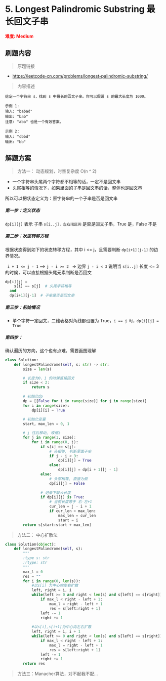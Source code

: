 # 5. Longest Palindromic Substring 最长回文子串

**<font color=red>难度: Medium</font>**

## 刷题内容

> 原题链接

* https://leetcode-cn.com/problems/longest-palindromic-substring/

> 内容描述

```
给定一个字符串 s，找到 s 中最长的回文子串。你可以假设 s 的最大长度为 1000。

示例 1：
输入: "babad"
输出: "bab"
注意: "aba" 也是一个有效答案。

示例 2：
输入: "cbbd"
输出: "bb"

```

## 解题方案

> 方法一： 动态规划，时空复杂度 O(n ^ 2)

- 一个字符串头尾两个字符都不相等的话，一定不是回文串
- 头尾相等的情况下，如果里面的子串是回文串的话，整体也是回文串

所以可以把状态定义为：原字符串的一个子串是否是回文串

##### 第一步：定义状态

`dp[i][j]` 表示 子串 `s[i..j]，左右闭区间` 是否是回文子串，True 是，False 不是

##### 第二步：状态转移方程

根据状态得到如下的状态转移方程，其中 i <= j，且需要判断 `dp[i+1][j-1]` 的边界情况。

` i + 1 <= j - 1` ==> `j - i >= 2 ` => 边界 `j - i < 3` 说明当 `s[i..j]` 长度 <= 3的时候，可以直接根据头尾元素判断是否回文

```python
dp[i][j] =
	s[i] == s[j]  # 头尾字符相等
  and 
  dp[i+1][j-1]  # 子串是否是回文串
```

##### 第三步：初始情况

- 单个字符一定回文，二维表格对角线都设置为 True，`i == j 时，dp[i][j] = True`

##### 第四步：

确认遍历的方向，这个也有点难，需要画图理解

```python
class Solution:
    def longestPalindrome(self, s: str) -> str:
        size = len(s)

        # 长度为0、1 的时候直接回文
        if size < 2:
            return s
        
        # 初始化dp
        dp = [[False for i in range(size)] for j in range(size)]
        for i in range(size):
            dp[i][i] = True
        
        # 初始化变量
        start, max_len = 0, 1

        # j 往后移动, 收缩i
        for j in range(1, size):
            for i in range(0, j):
                if s[i] == s[j]:
                    # 头相等, 判断里面子串
                    if j - i < 3:
                        dp[i][j] = True
                    else:
                        dp[i][j] = dp[i + 1][j - 1]
                else:
                    # 头部相等, 直接为假
                    dp[i][j] = False
                
                # 记录下最大长度
                if dp[i][j] is True:
                    # 当前长度等于 右-左+1
                    cur_len = j - i + 1
                    if cur_len > max_len:
                        max_len = cur_len
                        start = i
        return s[start:start + max_len]
```



> 方法二： 中心扩散法
>

```python
class Solution(object):
    def longestPalindrome(self, s):
        """
        :type s: str
        :rtype: str
        """
        max_l = 0
        res = ""
        for i in range(0, len(s)):
            #以s[i] 为中心向左右扩散
            left, right = i, i
            while(left >= 0 and right < len(s) and s[left] == s[right]):
                if max_l < right - left + 1:
                    max_l = right - left + 1
                    res = s[left:right + 1]
                left -= 1
                right += 1
                        
            #以s[i],s[i+1]为中心向左右扩散
            left, right = i, i + 1
            while(left >= 0 and right < len(s) and s[left] == s[right]):
                if max_l < right - left + 1:
                    max_l = right - left + 1
                    res = s[left:right + 1]
                left -= 1
                right += 1            
        return res
```



> 方法三：Manacher算法，对不起我不配...

```python

```

